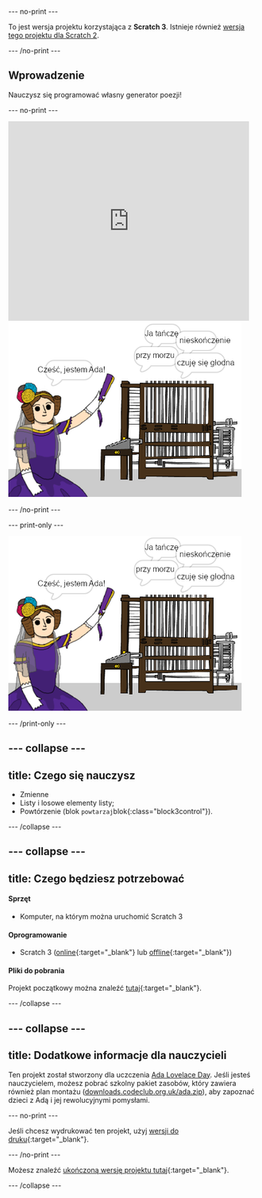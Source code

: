 --- no-print ---

To jest wersja projektu korzystająca z **Scratch 3**. Istnieje również [wersja tego projektu dla Scratch 2](https://projects.raspberrypi.org/en/projects/poetry-generator-scratch2).

--- /no-print ---

## Wprowadzenie

Nauczysz się programować własny generator poezji!

--- no-print ---

<div class="scratch-preview">
  <iframe allowtransparency="true" width="485" height="402" src="https://scratch.mit.edu/projects/embed/382663646/?autostart=false" frameborder="0" scrolling="no"></iframe>
  <img src="images/poetry-final.png">
</div>

--- /no-print ---

--- print-only ---

![zrzut ekranu z gry](images/poetry-final.png)

--- /print-only ---

--- collapse ---
---
title: Czego się nauczysz
---
+ Zmienne
+ Listy i losowe elementy listy;
+ Powtórzenie (blok `powtarzaj`blok{:class="block3control"}).

--- /collapse ---

--- collapse ---
---
title: Czego będziesz potrzebować
---
#### Sprzęt

+ Komputer, na którym można uruchomić Scratch 3

#### Oprogramowanie

+ Scratch 3 ([online](http://rpf.io/scratchon){:target="_blank"} lub [offline](http://rpf.io/scratchoff){:target="_blank"})

#### Pliki do pobrania

Projekt początkowy można znaleźć [tutaj](http://rpf.io/p/pl-PL/poetry-generator-go){:target="_blank"}.

--- /collapse ---

--- collapse ---
---
title: Dodatkowe informacje dla nauczycieli
---
Ten projekt został stworzony dla uczczenia [Ada Lovelace Day](https://findingada.com). Jeśli jesteś nauczycielem, możesz pobrać szkolny pakiet zasobów, który zawiera również plan montażu ([downloads.codeclub.org.uk/ada.zip](http://downloads.codeclub.org.uk/ada.zip)), aby zapoznać dzieci z Adą i jej rewolucyjnymi pomysłami.

--- no-print ---

Jeśli chcesz wydrukować ten projekt, użyj [wersji do druku](https://projects.raspberrypi.org/pl-PL/projects/poetry-generator/print){:target="_blank"}.

--- /no-print ---

Możesz znaleźć [ukończoną wersję projektu tutaj](http://rpf.io/p/pl-PL/poetry-generator-get){:target="_blank"}.

--- /collapse ---